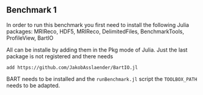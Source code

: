 ## Benchmark 1

In order to run this benchmark you first need to install the following Julia packages:
 MRIReco, HDF5, MRIReco, DelimitedFiles, BenchmarkTools, ProfileView, BartIO
 
All can be installe by adding them in the Pkg mode of Julia. 
Just the last package is not registered and there needs
```
add https://github.com/JakobAsslaender/BartIO.jl
```
BART needs to be installed and the `runBenchmark.jl` script the `TOOLBOX_PATH` needs to be adapted.
